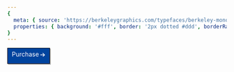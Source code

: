 ```yaml
---
{
  meta: { source: 'https://berkeleygraphics.com/typefaces/berkeley-mono', added: 'Mar 2022' },
  properties: { background: '#fff', border: '2px dotted #ddd', borderRadius: '0px', shadow: '' }
}
---
```


<a class="btn">
    Purchase
    <i class="i">
        <svg xmlns="http://www.w3.org/2000/svg" viewBox="0 0 39.24 32.26">
            <path d="M29.1,18.43l-6.19.44H0V13.39H23.91l6.26.44L15.84,0h7.63L39.24,15.84v.58L23.47,32.26H15.84Z"></path>
        </svg>
    </i>
</a>

<style>
    .btn {
        font-family: 'Univers LT Pro',-apple-system,system-ui,BlinkMacSystemFont,'Segoe UI',Roboto,'Helvetica Neue',sans-serif;
        font-size: 14px;
        font-weight: 400;
        text-rendering: optimizeLegibility;
        line-height: 1.5;

        position: relative;
        top: -2px;
        display: inline-block;
        height: 2rem;
        padding: .15rem .6rem 0;
        cursor: pointer;
        -webkit-user-select: none;
        -ms-user-select: none;
        user-select: none;
        text-align: center;
        vertical-align: middle;
        white-space: nowrap;
        text-decoration: none;
        color: #000;
        border: .08333rem solid #000;
        border-radius: 0;
        outline: 0;
        background: #fff;
        background-color: rgb(255, 255, 255);
        box-shadow: 2px 2px #bbb;
        -webkit-appearance: none;
        -moz-appearance: none;
        appearance: none;

        background-color: #00449e;
        color: #fff;
        fill: #fff;
    }

    .i {
        font-size: inherit;
        font-style: normal;
        position: relative;
        display: inline-block;
        box-sizing: border-box;
        width: .75em;
        vertical-align: middle;
    }

    .btn:focus, .btn:hover {
        text-decoration: none;
        color: #fff;
        border-color: #000;
        background: #000;
        fill: #fff;
    }

</style>
